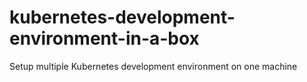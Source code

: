 # kubernetes-development-environment-in-a-box
Setup multiple Kubernetes development environment on one machine
